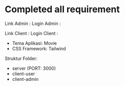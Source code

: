 # Completed all requirement
Link Admin : 
Login Admin : 

Link Client : 
Login Client : 

- Tema Aplikasi: Movie
- CSS Framework: Tailwind

Struktur Folder:

- server (PORT: 3000)
- client-user
- client-admin

